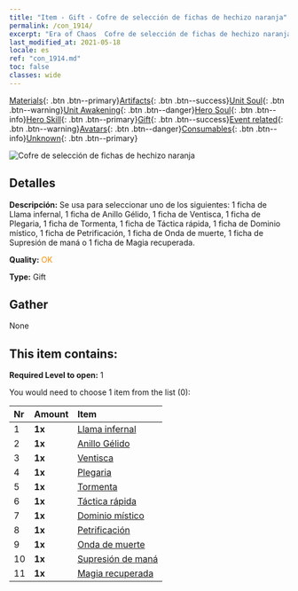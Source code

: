 ```yaml
---
title: "Item - Gift - Cofre de selección de fichas de hechizo naranja"
permalink: /con_1914/
excerpt: "Era of Chaos  Cofre de selección de fichas de hechizo naranja"
last_modified_at: 2021-05-18
locale: es
ref: "con_1914.md"
toc: false
classes: wide
---
```

 [Materials](/ItemsES/){: .btn .btn--primary}[Artifacts](/ItemsES/Artifacts/){: .btn .btn--success}[Unit Soul](/ItemsES/UnitSoul/){: .btn .btn--warning}[Unit Awakening](/ItemsES/UnitAwakening/){: .btn .btn--danger}[Hero Soul](/ItemsES/HeroSoul/){: .btn .btn--info}[Hero Skill](/ItemsES/HeroSkill/){: .btn .btn--primary}[Gift](/ItemsES/Gift/){: .btn .btn--success}[Event related](/ItemsES/Events/){: .btn .btn--warning}[Avatars](/ItemsES/Avatars/){: .btn .btn--danger}[Consumables](/ItemsES/Consumables/){: .btn .btn--info}[Unknown](/ItemsES/Unknown/){: .btn .btn--primary}

 ![Cofre de selección de fichas de hechizo naranja](/images/t/i_7012.png)

## Detalles
 **Descripción:** Se usa para seleccionar uno de los siguientes: 1 ficha de Llama infernal, 1 ficha de Anillo Gélido, 1 ficha de Ventisca, 1 ficha de Plegaria, 1 ficha de Tormenta, 1 ficha de Táctica rápida, 1 ficha de Dominio místico, 1 ficha de Petrificación, 1 ficha de Onda de muerte, 1 ficha de Supresión de maná o 1 ficha de Magia recuperada.

 **Quality:** <span style="color: #FF8C00">OK</span>

 **Type:** Gift

## Gather

  None

## This item contains:

 **Required Level to open:** 1

 You would need to choose 1 item from the list (0):

  | Nr | Amount |     Item    |
  |:---|:-------|:------------|
  | 1 |  **1x** | [Llama infernal](/ItemsES/her_406/) |  | 
  | 2 |  **1x** | [Anillo Gélido](/ItemsES/her_421/) |  | 
  | 3 |  **1x** | [Ventisca](/ItemsES/her_423/) |  | 
  | 4 |  **1x** | [Plegaria](/ItemsES/her_432/) |  | 
  | 5 |  **1x** | [Tormenta](/ItemsES/her_445/) |  | 
  | 6 |  **1x** | [Táctica rápida](/ItemsES/her_450/) |  | 
  | 7 |  **1x** | [Dominio místico](/ItemsES/her_470/) |  | 
  | 8 |  **1x** | [Petrificación](/ItemsES/her_471/) |  | 
  | 9 |  **1x** | [Onda de muerte](/ItemsES/her_456/) |  | 
  | 10 |  **1x** | [Supresión de maná](/ItemsES/her_480/) |  | 
  | 11 |  **1x** | [Magia recuperada](/ItemsES/her_482/) |  | 
